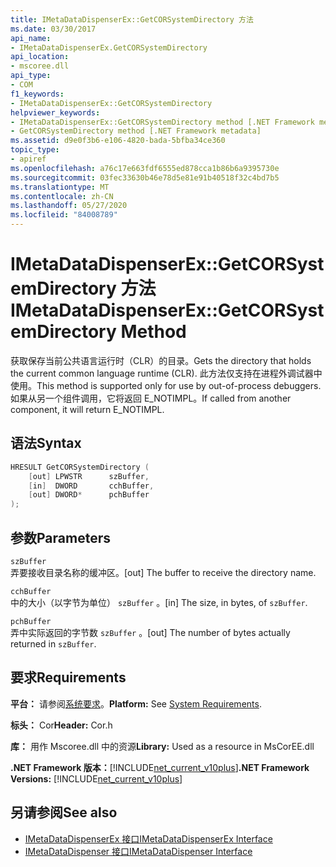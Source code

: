 ```yaml
---
title: IMetaDataDispenserEx::GetCORSystemDirectory 方法
ms.date: 03/30/2017
api_name:
- IMetaDataDispenserEx.GetCORSystemDirectory
api_location:
- mscoree.dll
api_type:
- COM
f1_keywords:
- IMetaDataDispenserEx::GetCORSystemDirectory
helpviewer_keywords:
- IMetaDataDispenserEx::GetCORSystemDirectory method [.NET Framework metadata]
- GetCORSystemDirectory method [.NET Framework metadata]
ms.assetid: d9e0f3b6-e106-4820-bada-5bfba34ce360
topic_type:
- apiref
ms.openlocfilehash: a76c17e663fdf6555ed878cca1b86b6a9395730e
ms.sourcegitcommit: 03fec33630b46e78d5e81e91b40518f32c4bd7b5
ms.translationtype: MT
ms.contentlocale: zh-CN
ms.lasthandoff: 05/27/2020
ms.locfileid: "84008789"
---
```

# <a name="imetadatadispenserexgetcorsystemdirectory-method"></a><span data-ttu-id="9731a-102">IMetaDataDispenserEx::GetCORSystemDirectory 方法</span><span class="sxs-lookup"><span data-stu-id="9731a-102">IMetaDataDispenserEx::GetCORSystemDirectory Method</span></span>
<span data-ttu-id="9731a-103">获取保存当前公共语言运行时（CLR）的目录。</span><span class="sxs-lookup"><span data-stu-id="9731a-103">Gets the directory that holds the current common language runtime (CLR).</span></span> <span data-ttu-id="9731a-104">此方法仅支持在进程外调试器中使用。</span><span class="sxs-lookup"><span data-stu-id="9731a-104">This method is supported only for use by out-of-process debuggers.</span></span> <span data-ttu-id="9731a-105">如果从另一个组件调用，它将返回 E_NOTIMPL。</span><span class="sxs-lookup"><span data-stu-id="9731a-105">If called from another component, it will return E_NOTIMPL.</span></span>  
  
## <a name="syntax"></a><span data-ttu-id="9731a-106">语法</span><span class="sxs-lookup"><span data-stu-id="9731a-106">Syntax</span></span>  
  
```cpp  
HRESULT GetCORSystemDirectory (  
    [out] LPWSTR      szBuffer,
    [in]  DWORD       cchBuffer,
    [out] DWORD*      pchBuffer  
);  
```  
  
## <a name="parameters"></a><span data-ttu-id="9731a-107">参数</span><span class="sxs-lookup"><span data-stu-id="9731a-107">Parameters</span></span>  
 `szBuffer`  
 <span data-ttu-id="9731a-108">弄要接收目录名称的缓冲区。</span><span class="sxs-lookup"><span data-stu-id="9731a-108">[out] The buffer to receive the directory name.</span></span>  
  
 `cchBuffer`  
 <span data-ttu-id="9731a-109">中的大小（以字节为单位） `szBuffer` 。</span><span class="sxs-lookup"><span data-stu-id="9731a-109">[in] The size, in bytes, of `szBuffer`.</span></span>  
  
 `pchBuffer`  
 <span data-ttu-id="9731a-110">弄中实际返回的字节数 `szBuffer` 。</span><span class="sxs-lookup"><span data-stu-id="9731a-110">[out] The number of bytes actually returned in `szBuffer`.</span></span>  
  
## <a name="requirements"></a><span data-ttu-id="9731a-111">要求</span><span class="sxs-lookup"><span data-stu-id="9731a-111">Requirements</span></span>  
 <span data-ttu-id="9731a-112">**平台：** 请参阅[系统要求](../../get-started/system-requirements.md)。</span><span class="sxs-lookup"><span data-stu-id="9731a-112">**Platform:** See [System Requirements](../../get-started/system-requirements.md).</span></span>  
  
 <span data-ttu-id="9731a-113">**标头：** Cor</span><span class="sxs-lookup"><span data-stu-id="9731a-113">**Header:** Cor.h</span></span>  
  
 <span data-ttu-id="9731a-114">**库：** 用作 Mscoree.dll 中的资源</span><span class="sxs-lookup"><span data-stu-id="9731a-114">**Library:** Used as a resource in MsCorEE.dll</span></span>  
  
 <span data-ttu-id="9731a-115">**.NET Framework 版本：**[!INCLUDE[net_current_v10plus](../../../../includes/net-current-v10plus-md.md)]</span><span class="sxs-lookup"><span data-stu-id="9731a-115">**.NET Framework Versions:** [!INCLUDE[net_current_v10plus](../../../../includes/net-current-v10plus-md.md)]</span></span>  
  
## <a name="see-also"></a><span data-ttu-id="9731a-116">另请参阅</span><span class="sxs-lookup"><span data-stu-id="9731a-116">See also</span></span>

- [<span data-ttu-id="9731a-117">IMetaDataDispenserEx 接口</span><span class="sxs-lookup"><span data-stu-id="9731a-117">IMetaDataDispenserEx Interface</span></span>](imetadatadispenserex-interface.md)
- [<span data-ttu-id="9731a-118">IMetaDataDispenser 接口</span><span class="sxs-lookup"><span data-stu-id="9731a-118">IMetaDataDispenser Interface</span></span>](imetadatadispenser-interface.md)
